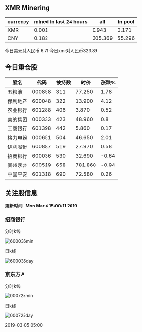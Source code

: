 ## XMR Minering

|currency|mined in last 24 hours|all|in pool|
|---|---|---|---|
|XMR|0.001|0.943|0.171|
|CNY|0.182|305.369|55.296|

今日美元对人民币 6.71	今日xmr对人民币323.89


## 今日重仓股 

|股名|代码|被持数|时价|涨跌%|
|---|---|---|---|---|
|五粮液|000858|311|77.250|1.78|
|保利地产|600048|322|13.900|4.12|
|农业银行|601288|406|3.870|0.52|
|美的集团|000333|423|48.960|0.8|
|工商银行|601398|442|5.860|0.17|
|格力电器|000651|504|46.650|2.01|
|伊利股份|600887|519|27.970|0.58|
|招商银行|600036|530|32.690|-0.64|
|贵州茅台|600519|658|781.860|-0.94|
|中国平安|601318|690|72.580|0.26|

## 关注股信息
**更新时间 : Mon Mar  4 15:00:11 2019**
### 招商银行 
分时k线

![600036min](http://image.sinajs.cn/newchart/min/n/sh600036.gif)

日k线

![600036day](http://image.sinajs.cn/newchart/daily/n/sh600036.gif)

### 京东方Ａ 
分时k线

![000725min](http://image.sinajs.cn/newchart/min/n/sz000725.gif)

日k线

![000725day](http://image.sinajs.cn/newchart/daily/n/sz000725.gif)

2019-03-05 05:00